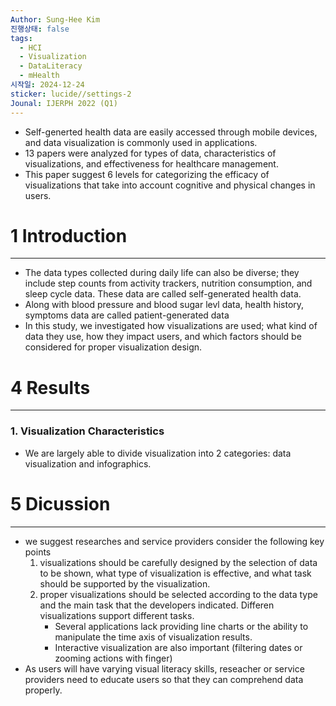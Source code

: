 ```yaml
---
Author: Sung-Hee Kim
진행상태: false
tags:
  - HCI
  - Visualization
  - DataLiteracy
  - mHealth
시작일: 2024-12-24
sticker: lucide//settings-2
Jounal: IJERPH 2022 (Q1)
---
```

- Self-generted health data are easily accessed through mobile devices, and data visualization is commonly used in applications.
- 13 papers were analyzed for types of data, characteristics of visualizations, and effectiveness for healthcare management.
- This paper suggest 6 levels for categorizing the efficacy of visualizations that take into account cognitive and physical changes in users.

# 1 Introduction
---
- The data types collected during daily life can also be diverse; they include step counts from activity trackers, nutrition consumption, and sleep cycle data. These data are called self-generated health data.
- Along with blood pressure and blood sugar levl data, health history, symptoms data are called patient-generated data
- In this study, we investigated how visualizations are used; what kind of data they use, how they impact users, and which factors should be considered for proper visualization design.

# 4 Results
---
### 1. Visualization Characteristics
- We are largely able to divide visualization into 2 categories: data visualization and infographics.

# 5 Dicussion
---
- we suggest researches and service providers consider the following key points
	1. visualizations should be carefully designed by the selection of data to be shown, what type of visualization is effective, and what task should be supported by the visualization.
	2. proper visualizations should be selected according to the data type and the main task that the developers indicated. Differen visualizations support different tasks.
		- Several applications lack providing line charts or the ability to manipulate the time axis of visualization results.
		- Interactive visualization are also important (filtering dates or zooming actions with finger)
- As users will have varying visual literacy skills, reseacher or service providers need to educate users so that they can comprehend data properly.
